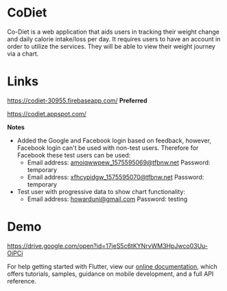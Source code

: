 # CoDiet

Co-Diet is a web application that aids users in tracking their weight change and daily calorie intake/loss per day. It requires users to have an account in order to utilize the services. They will be able to view their weight journey via a chart.

# Links
https://codiet-30955.firebaseapp.com/  **Preferred**

https://codiet.appspot.com/

**Notes**
- Added the Google and Facebook login based on feedback, however, Facebook login can't be used with non-test users. Therefore for Facebook these test users can be used: 
  - Email address: amoiqwwpew_1575595069@tfbnw.net     Password: temporary
  - Email address: xfhcypidgw_1575595070@tfbnw.net     Password: temporary
- Test user with progressive data to show chart functionality:
  - Email address: howarduni@gmail.com       Password: testing

# Demo

https://drive.google.com/open?id=17jeS5c6tKYNrvWM3HpJwco03Uu-OiPCi


For help getting started with Flutter, view our
[online documentation](https://flutter.dev/docs), which offers tutorials,
samples, guidance on mobile development, and a full API reference.
